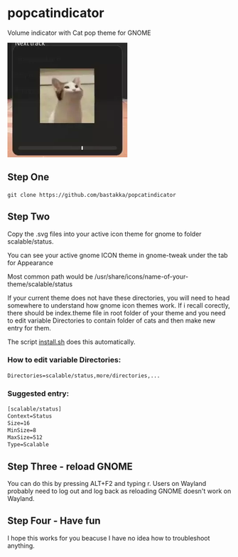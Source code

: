 # popcatindicator
Volume indicator with Cat pop theme for GNOME

![Preview of popcatindicator](preview.webp)

## Step One ##

`git clone https://github.com/bastakka/popcatindicator`

## Step Two ##

Copy the .svg files into your active icon theme for gnome to folder scalable/status.

You can see your active gnome ICON theme in gnome-tweak under the tab for Appearance

Most common path would be /usr/share/icons/name-of-your-theme/scalable/status

If your current theme does not have these directories, you will need to head somewhere to understand how gnome icon themes work. If i recall corectly, there should be index.theme file in root folder of your theme and you need to edit variable Directories to contain folder of cats and then make new entry for them.

The script [install.sh](install.sh) does this automatically.

### How to edit variable Directories: ###
```
Directories=scalable/status,more/directories,...
```
### Suggested entry: ###
```
[scalable/status]
Context=Status
Size=16
MinSize=8
MaxSize=512
Type=Scalable
```

## Step Three - reload GNOME ##
You can do this by pressing ALT+F2 and typing r. 
Users on Wayland probably need to log out and log back as reloading GNOME doesn't work on Wayland.

## Step Four - Have fun ##
I hope this works for you beacuse I have no idea how to troubleshoot anything. 
